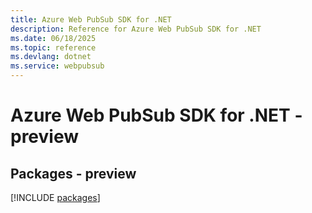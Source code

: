 ```yaml
---
title: Azure Web PubSub SDK for .NET
description: Reference for Azure Web PubSub SDK for .NET
ms.date: 06/18/2025
ms.topic: reference
ms.devlang: dotnet
ms.service: webpubsub
---
```

# Azure Web PubSub SDK for .NET - preview
## Packages - preview
[!INCLUDE [packages](web-pubsub-index.md)]